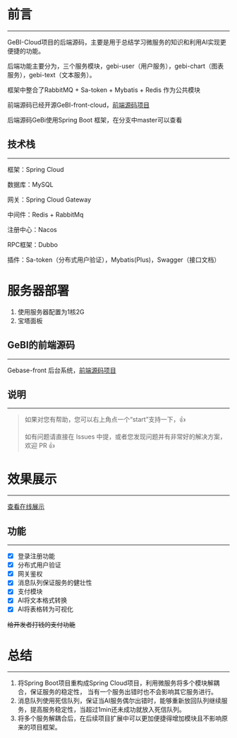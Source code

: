 # 前言
***
GeBI-Cloud项目的后端源码，主要是用于总结学习微服务的知识和利用AI实现更便捷的功能。

后端功能主要分为，三个服务模块，gebi-user（用户服务），gebi-chart（图表服务），gebi-text（文本服务）。

框架中整合了RabbitMQ + Sa-token + Mybatis + Redis 作为公共模块

前端源码已经开源GeBI-front-cloud，[前端源码项目](https://github.com/MA-douzhang/gebi-frontend/tree/dev-cloud)

后端源码GeBi使用Spring Boot 框架，在分支中master可以查看
## 技术栈
***
框架：Spring Cloud 

数据库：MySQL

网关：Spring Cloud Gateway

中间件：Redis + RabbitMq

注册中心：Nacos

RPC框架：Dubbo

插件：Sa-token（分布式用户验证），Mybatis(Plus)，Swagger（接口文档）

# 服务器部署
1. 使用服务器配置为1核2G
2. 宝塔面板


## GeBI的前端源码
***
Gebase-front 后台系统，[前端源码项目](https://github.com/MA-douzhang/gebi-frontend)

## 说明
***
>如果对您有帮助，您可以右上角点一个“start”支持一下，👍
>
> 如有问题请直接在 Issues 中提，或者您发现问题并有非常好的解决方案，欢迎 PR 👍

# 效果展示
***
[查看在线展示]()

## 功能
***
+ [x] 登录注册功能
+ [X] 分布式用户验证
+ [X] 网关鉴权
+ [x] 消息队列保证服务的健壮性
+ [x] 支付模块
+ [x] AI将文本格式转换
+ [x] AI将表格转为可视化

~~给开发者打钱的支付功能~~


# 总结
***
1. 将Spring Boot项目重构成Spring Cloud项目，利用微服务将多个模块解耦合，保证服务的稳定性，
当有一个服务出错时也不会影响其它服务进行。
2. 消息队列使用死信队列，保证当AI服务偶尔出错时，能够重新放回队列继续服务，提高服务稳定性，当超过1min还未成功就放入死信队列。
3. 将多个服务解耦合后，在后续项目扩展中可以更加便捷得增加模块且不影响原来的项目框架。
